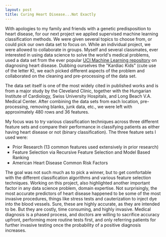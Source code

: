 ```yaml
---
layout: post
title: Curing Heart Disease...Not Exactly
---
```

With apologies to my family and friends with a genetic predisposition to heart disease, for our next project we applied supervised machine learning classification methods.  We were given several topics to choose from, or could pick our own data set to focus on. While an individual project, we were allowed to collaborate in groups. Myself and several classmates, ever interested in using data science to solve the world's medical problems, used a data set from the ever popular [UCI Machine Learning repository](http://archive.ics.uci.edu/ml/) on diagnosing heart disease. Dubbing ourselves the "Kardiac Kids" (cute use of the letter K), we each picked different aspects of the problem and collaborated on the cleaning and pre-processing of the data set.

The data set itself is one of the most widely cited in published works and is from a major study by the Cleveland Clinic, together with the Hungarian Institute of Cardiology, Swiss University Hospitals, and Long Beach V.A. Medical Center. After combining the data sets from each location, pre-processing, removing blanks, junk data, etc., we were left with approximately 480 rows and 36 features.

My focus was to try various classification techniques across three different feature sets and compare their performance in classifying patients as either having heart disease or not (binary classification). The three feature sets I used were:  
<ul style="list-style-type:square">
<li>Prior Research (13 common features used extensively in prior research)</li>  
<li>Feature Selection via Recursive Feature Selection and Model Based Ranking</li>  
<li>American Heart Disease Common Risk Factors</li>  
</ul>
The goal was not such much as to pick a winner, but to get comfortable with the different classification algorithms and various feature selection techniques. Working on this project, also highlighted another important factor in any data science problem, domain expertise. Not surprisingly, the most accurate predictors of heart disease happened to be some of the most invasive procedures, things like stress tests and cauterization to inject dye into the blood vessels. Sure, these are highly accurate, as they are intended to be. But they are costly, time consuming, and highly invasive. Medical diagnosis is a phased process, and doctors are willing to sacrifice accuracy upfront, performing more routine tests first, and only referring patients for further invasive testing once the probability of a positive diagnosis increases.  
